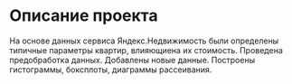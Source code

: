 # Описание проекта


На основе данных сервиса Яндекс.Недвижимость были определены типичные параметры квартир, влияющиена их стоимость. Проведена предобработка данных. Добавлены новые данные. Построены гистограммы, боксплоты, диаграммы рассеивания.
